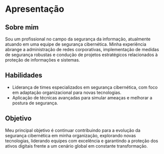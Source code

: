 # Apresentação

## **Sobre mim**

Sou um profissional no campo da segurança da informação, atualmente atuando em uma equipe de segurança cibernética.
Minha experiência abrange a administração de redes corporativas, implementação de medidas de segurança robustas e condução de projetos estratégicos relacionados à proteção de informações e sistemas.

## **Habilidades**

- Liderança de times especializados em segurança cibernética, com foco em adaptação organizacional para novas tecnologias.
- Aplicação de técnicas avançadas para simular ameaças e melhorar a postura de segurança.

## **Objetivo**
Meu principal objetivo é continuar contribuindo para a evolução da segurança cibernética em minha organização, explorando novas tecnologias, liderando equipes com excelência e garantindo a proteção dos ativos digitais frente a um cenário global em constante transformação.
